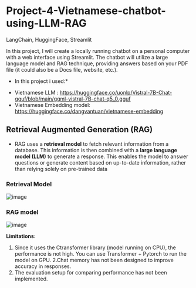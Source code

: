 # Project-4-Vietnamese-chatbot-using-LLM-RAG
LangChain, HuggingFace, Streamlit

In this project, I will create a locally running chatbot on a personal computer with a web interface using Streamlit. The chatbot will utilize a large language model and RAG technique, providing answers based on your PDF file (it could also be a Docs file, website, etc.).
* In this project i used:*
- Vietnamese LLM : https://huggingface.co/uonlp/Vistral-7B-Chat-gguf/blob/main/ggml-vistral-7B-chat-q5_0.gguf
- Vietnamese Embedding model: https://huggingface.co/dangvantuan/vietnamese-embedding

## Retrieval Augmented Generation (RAG)
- RAG uses a **retrieval model** to fetch relevant information from a database. This information is then combined with a **large language model (LLM)** to generate a response. This enables the model to answer questions or generate content based on up-to-date information, rather than relying solely on pre-trained data
### Retrieval Model
![image](https://github.com/user-attachments/assets/f48b4026-fdb1-4902-a23c-670c1c3e2ac0)
### RAG model
![image](https://github.com/user-attachments/assets/129a6169-3fc3-4df7-a6d5-72655785bce7)

**Limitations:**
1. Since it uses the Ctransformer library (model running on CPU), the performance is not high. You can use Transformer + Pytorch to run the model on GPU.
2.Chat memory has not been designed to improve accuracy in responses.
3. The evaluation setup for comparing performance has not been implemented.


